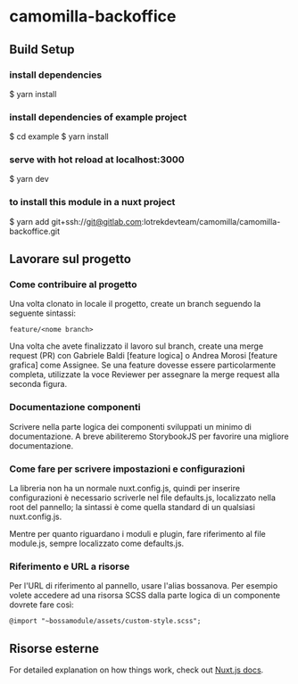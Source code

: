 # camomilla-backoffice

## Build Setup

### install dependencies
$ yarn install

### install dependencies of example project
$ cd example
$ yarn install

### serve with hot reload at localhost:3000
$ yarn dev

### to install this module in a nuxt project
$ yarn add git+ssh://git@gitlab.com:lotrekdevteam/camomilla/camomilla-backoffice.git

## Lavorare sul progetto

### Come contribuire al progetto
Una volta clonato in locale il progetto, create un branch seguendo la seguente sintassi:

`feature/<nome branch>`

Una volta che avete finalizzato il lavoro sul branch, create una merge request (PR) 
con Gabriele Baldi [feature logica] o Andrea Morosi [feature grafica] come Assignee. 
Se una feature dovesse essere particolarmente completa, utilizzate la voce Reviewer per 
assegnare la merge request alla seconda figura.


### Documentazione componenti
Scrivere nella parte logica dei componenti sviluppati un minimo di documentazione.
A breve abiliteremo StorybookJS per favorire una migliore documentazione.


### Come fare per scrivere impostazioni e configurazioni
La libreria non ha un normale nuxt.config.js, quindi per inserire configurazioni è 
necessario scriverle nel file defaults.js, localizzato nella root del pannello; la sintassi 
è come quella standard di un qualsiasi nuxt.config.js.

Mentre per quanto riguardano i moduli e plugin, fare riferimento al file module.js, sempre 
localizzato come defaults.js.


### Riferimento e URL a risorse

Per l\'URL di riferimento al pannello, usare l\'alias bossanova. Per esempio volete 
accedere ad una risorsa SCSS dalla parte logica di un componente dovrete fare così:

`@import "~bossamodule/assets/custom-style.scss";`


## Risorse  esterne

For detailed explanation on how things work, check out [Nuxt.js docs](https://nuxtjs.org).
